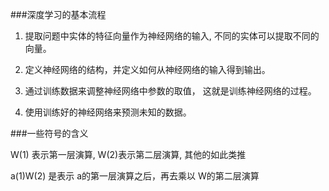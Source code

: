 ###深度学习的基本流程

1. 提取问题中实体的特征向量作为神经网络的输入, 不同的实体可以提取不同的向量。

2. 定义神经网络的结构，并定义如何从神经网络的输入得到输出。

3. 通过训练数据来调整神经网络中参数的取值， 这就是训练神经网络的过程。

4. 使用训练好的神经网络来预测未知的数据。




###一些符号的含义

W(1) 表示第一层演算,  W(2)表示第二层演算, 其他的如此类推

a(1)W(2) 是表示 a的第一层演算之后，再去乘以 W的第二层演算


